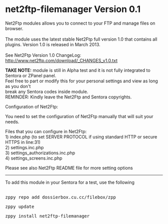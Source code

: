 # net2ftp-filemanager Version 0.1

Net2Ftp modules allows you to connect to your FTP and manage files on browser.
<br><br>
The module uses the latest stable Net2Ftp full version 1.0 that contains all plugins. Version 1.0 is released in March 2013.
<br><br>
See Net2Ftp Version 1.0 ChangeLog: http://www.net2ftp.com/download/_CHANGES_v1.0.txt
<br>
<p><strong>TAKE NOTE:</strong> module is still in Alpha test and it is not fully integrated to Sentora or ZPanel panel.<br>
Feel free to part or modify this for your personal settings and view as long as you don't<br>
break any Sentora codes inside module.<br>
REMINDER: Kindly leave the Net2Ftp and Sentora copyrights.
</p>
<p>Configuration of Net2Ftp:</p>
<p>You need to set the configuration of Net2Ftp manually that will suit your needs.</p>
<p>Files that you can configure in Net2Ftp:<br>
  1) index.php (to set SERVER PROTOCOL if using standard HTTP or secure HTTPS in line:31)<br>
  2) settings.inc.php<br>
  3) settings_authorizations.inc.php<br>
  4) settings_screens.inc.php</p>
<p>Please see also Net2Ftp README file for more setting options</p>
<hr>
<p>To add this module in your Sentora for a test, use the following<br>
  <br></p>
  <pre>zppy repo add dossierbox.cu.cc/filebox/zpp</pre>
  <pre>zppy update</pre>
  <pre>zppy install net2ftp-filemanager</pre>

